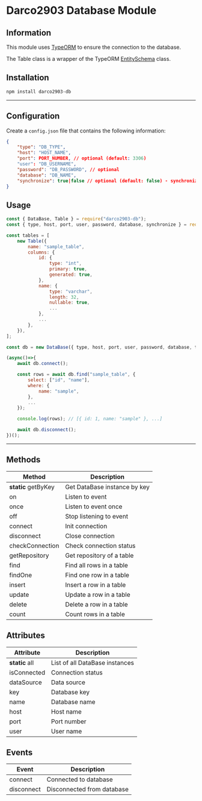 # Darco2903 Database Module

## Information

This module uses [TypeORM](https://typeorm.io/) to ensure the connection to the database.

The Table class is a wrapper of the TypeORM [EntitySchema](https://typeorm.io/usage-with-javascript#entitycategoryjs) class.

## Installation

```bash
npm install darco2903-db
```

---

## Configuration

Create a `config.json` file that contains the following information:

```json
{
    "type": "DB_TYPE",
    "host": "HOST_NAME",
    "port": PORT_NUMBER, // optional (default: 3306)
    "user": "DB_USERNAME",
    "password": "DB_PASSWORD", // optional
    "database": "DB_NAME",
    "synchronize": true|false // optional (default: false) - synchronize tables with database on connection
}
```

## Usage

```js
const { DataBase, Table } = require("darco2903-db");
const { type, host, port, user, password, database, synchronize } = require("./config.json");

const tables = [
    new Table({
        name: "sample_table",
        columns: {
            id: {
                type: "int",
                primary: true,
                generated: true,
            },
            name: {
                type: "varchar",
                length: 32,
                nullable: true,
                ...
            },
            ...
        },
    }),
];

const db = new DataBase({ type, host, port, user, password, database, tables, synchronize });

(async()=>{
    await db.connect();

    const rows = await db.find("sample_table", {
        select: ["id", "name"],
        where: {
            name: "sample",
        },
        ...
    });

    console.log(rows); // [{ id: 1, name: "sample" }, ...]

    await db.disconnect();
})();
```

---

## Methods

| Method              | Description                  |
| ------------------- | ---------------------------- |
| **static** getByKey | Get DataBase instance by key |
| on                  | Listen to event              |
| once                | Listen to event once         |
| off                 | Stop listening to event      |
| connect             | Init connection              |
| disconnect          | Close connection             |
| checkConnection     | Check connection status      |
| getRepository       | Get repository of a table    |
| find                | Find all rows in a table     |
| findOne             | Find one row in a table      |
| insert              | Insert a row in a table      |
| update              | Update a row in a table      |
| delete              | Delete a row in a table      |
| count               | Count rows in a table        |

## Attributes

| Attribute      | Description                    |
| -------------- | ------------------------------ |
| **static** all | List of all DataBase instances |
| isConnected    | Connection status              |
| dataSource     | Data source                    |
| key            | Database key                   |
| name           | Database name                  |
| host           | Host name                      |
| port           | Port number                    |
| user           | User name                      |

## Events

| Event      | Description                |
| ---------- | -------------------------- |
| connect    | Connected to database      |
| disconnect | Disconnected from database |
